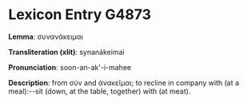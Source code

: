 # Lexicon Entry G4873

**Lemma**: συνανάκειμαι

**Transliteration (xlit)**: synanákeimai

**Pronunciation**: soon-an-ak'-i-mahee

**Description**:
from σύν and ἀνακεῖμαι; to recline in company with (at a meal):--sit (down, at the table, together) with (at meat).
